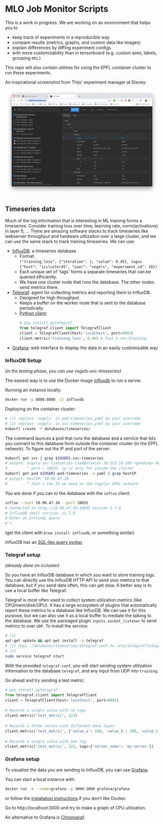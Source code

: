 # MLO Job Monitor Scripts

This is a work in progress. We are working on an environment that helps you to

* keep track of experiments in a reproducible way
* compare results (metrics, graphs, and custom data like images)
* explain differences by diffing experiment configs
* with more customizability than in tensorboard (e.g. custom axes, labels, grouping etc.)

This repo will also contain utilities for using the EPFL container cluster to run these experiments.

An inspirational screenshot from Thijs' experiment manager at Disney:

![Denoising experiment manager](docs/img/drz-rhea.png)



## Timeseries data

Much of the log information that is interesting in ML training forms a timeseries. Consider training loss over time, learning rate, norm(activations) in layer 5, ... There are amazing software stacks to track timeseries like webserver throughput and hardware utilizaiton over a large cluster, and we can use the same stack to track training timeseries. We can use:

* [InfluxDB](https://docs.influxdata.com/influxdb/v1.7/): a timeseries database
    - Format:<br>`("training_loss", {"iteration": 1, "value": 0.45}, tags={"host": "iccluster45", "user": "vogels", "experiment_id": 10})`
    - Each unique set of 'tags' forms a separate timeseries that can be queried efficiently.
    - We have one cluster node that runs the database. The other nodes send metrics there.
* [Telegraf](https://www.influxdata.com/time-series-platform/telegraf/): agent for collecting metrics and reporting them to InfluxDB.
    - Designed for high throughput.
    - Keeps a buffer on the worker node that is sent to the database periodically.
    - [Python client](https://github.com/paksu/pytelegraf):
        ```python
        # pip install pytelegraf
        from telegraf.client import TelegrafClient
        client = TelegrafClient(host='localhost', port=8092)
        client.metric('training_loss', 0.46) # fast & non-blocking
        ```
* [Grafana](https://grafana.com/): web interface to display the data in an easily customizable way


### InfluxDB Setup

*(in the testing phase, you can use vogels-svc-timeseries)*

The easiest way is to use the Docker image [influxdb](https://hub.docker.com/r/_/influxdb/) to run a server.

Running an instance locally:
```bash
docker run -p 8086:8086 -it influxdb
```

Deploying on the container cluster:
```bash
# (1) replace 'vogels' in pod-timeseries.yaml by your username
# (2) replace 'vogels' in svc-timeseries.yaml by your username
kubectl create -f databases/timeseries/
```

The command launces a pod that runs the database and a service that lets you connect to this database form outside the container cluster (in the EPFL network). To figure out the IP and port of the server:

```bash
kubectl get svc | grep ${USER}-svc-timeseries
# output: vogels-svc-timeseries LoadBalancer 10.233.10.205 <pending> 8086:10035/TCP 1m
#         ^ port = 10035, ip is only for inside the cluster
kubectl get pod ${USER}-pod-timeseries -o yaml | grep hostIP
# output: hostIP: 10.90.47.10
#         ^ that's the IP we need on the regular EPFL network
```

You are done if you can to the database with the `influx` client:
```bash
influx --host 10.90.47.10 --port 10035
# Connected to http://10.90.47.10:10035 version 1.7.0
# InfluxDB shell version: v1.7.0
# Enter an InfluxQL query
# >
```
(get the client with `brew install influxdb`, or something similar)

InfluxDB has an [SQL-like query syntax](https://docs.influxdata.com/influxdb/v1.7/introduction/getting-started/)


### Telegraf setup

*(already done on iccluster)*

So you have an InfluxDB database in which you want to store training logs. You can directly use the InfluxDB HTTP API to send your metrics to that database, but if you send data often, this can get slow. A better way is to use a local buffer like Telegraf.

Telegraf is most often used to collect system utilization metrics (like CPU/mem/disk/GPU). It has a large ecosystem of plugins that automatically report these metrics to a database like InfluxDB. We can use it for this purpose, but we can also use it as a local buffer to mediate the talking to the database. We use the packaged plugin `inputs.socket_listener` to send metrics to over `UDP`. To install the service:

```bash
# (1)
apt-get update && apt-get install -y telegraf
# (2) Copy ./databases/timeseries/telegraf.conf to /etc/telegraf/telegraf.conf and replace two occurences of http://{{ influxdb_host }}:{{ influxdb_port }}
# (3)
sudo service telegraf start
```

With the provided `telegraf.conf`, you will start sending system utilization information to the database `telegraf`, and any input from UDP into `training`.

Go ahead and try sending a test metric:

```python
# pip install pytelegraf
from telegraf.client import TelegrafClient
client = TelegrafClient(host='localhost', port=8092)

# Records a single value with no tags
client.metric('test_metric', 123)

# Records a three values with different data types
client.metric('test_metric', {'value_a': 100, 'value_b': 100, 'value_c': True})

# Records a single value with one tag
client.metric('test_metric', 123, tags={'server_name': 'my-server'})
```

### Grafana setup

To visualize the data you are sending to InfluxDB, you can use [Grafana](http://docs.grafana.org/installation/debian/).

You can start a local instance with:

```bash
docker run -d --name=grafana -p 3000:3000 grafana/grafana
```

or follow the [installation instructions](http://docs.grafana.org/installation/debian/) if you don't like Docker.

Go to http://localhost:3000 and try to make a graph of CPU utilization.

An alternative to Grafana is [Chronograf](https://www.influxdata.com/time-series-platform/chronograf/).
